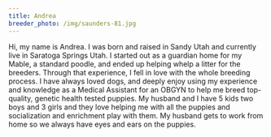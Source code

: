 ```yaml
---
title: Andrea
breeder_photo: /img/saunders-81.jpg
---
```

Hi, my name is Andrea. I was born and raised in Sandy Utah and currently live in Saratoga Springs Utah. I started out as a guardian home for my Mable, a standard poodle, and ended up helping whelp a litter for the breeders. Through that experience, I fell in love with the whole breeding process. I have always loved dogs, and deeply enjoy using my experience and knowledge as a Medical Assistant for an OBGYN to help me breed top-quality, genetic health tested puppies. My husband and I have 5 kids two boys and 3 girls and they love helping me with all the puppies and socialization and enrichment play with them. My husband gets to work from home so we always have eyes and ears on the puppies.